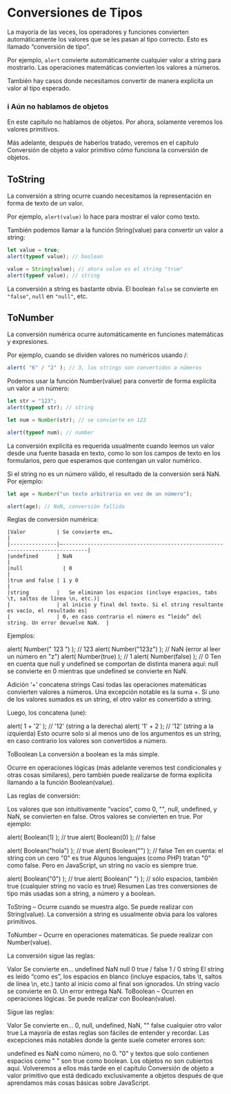 # Conversiones de Tipos

La mayoría de las veces, los operadores y funciones convierten automáticamente los valores que se les pasan al tipo correcto. Esto es llamado “conversión de tipo”.

Por ejemplo, `alert` convierte automáticamente cualquier valor a string para mostrarlo. Las operaciones matemáticas convierten los valores a números.

También hay casos donde necesitamos convertir de manera explícita un valor al tipo esperado.

### ℹ️ Aún no hablamos de objetos
En este capítulo no hablamos de objetos. Por ahora, solamente veremos los valores primitivos.

Más adelante, después de haberlos tratado, veremos en el capítulo Conversión de objeto a valor primitivo cómo funciona la conversión de objetos.

## ToString
La conversión a string ocurre cuando necesitamos la representación en forma de texto de un valor.

Por ejemplo, `alert(value)` lo hace para mostrar el valor como texto.

También podemos llamar a la función String(value) para convertir un valor a string:

````js
let value = true;
alert(typeof value); // boolean

value = String(value); // ahora value es el string "true"
alert(typeof value); // string
````

La conversión a string es bastante obvia. El boolean `false` se convierte en `"false"`, `null` en `"null"`, etc.

## ToNumber
La conversión numérica ocurre automáticamente en funciones matemáticas y expresiones.

Por ejemplo, cuando se dividen valores no numéricos usando /:

````js
alert( "6" / "2" ); // 3, los strings son convertidos a números
````

Podemos usar la función Number(value) para convertir de forma explícita un valor a un número:

````js
let str = "123";
alert(typeof str); // string

let num = Number(str); // se convierte en 123

alert(typeof num); // number
````

La conversión explícita es requerida usualmente cuando leemos un valor desde una fuente basada en texto, como lo son los campos de texto en los formularios, pero que esperamos que contengan un valor numérico.

Si el string no es un número válido, el resultado de la conversión será NaN. Por ejemplo:

````js
let age = Number("un texto arbitrario en vez de un número");

alert(age); // NaN, conversión fallida
````

Reglas de conversión numérica:

````
|Valor          | Se convierte en…                                                              |
|---------------|–------------------------------------------------------------------------------|
|undefined	    | NaN                                                                           |
|null	          | 0                                                                             |
|true and false | 1 y 0                                                                         |
|string         |	Se eliminan los espacios (incluye espacios, tabs \t, saltos de línea \n, etc.)| 
|               | al inicio y final del texto. Si el string resultante es vacío, el resultado es| 
|               | 0, en caso contrario el número es “leído” del string. Un error devuelve NaN.  |
````

Ejemplos:

alert( Number("   123   ") ); // 123
alert( Number("123z") );      // NaN (error al leer un número en "z")
alert( Number(true) );        // 1
alert( Number(false) );       // 0
Ten en cuenta que null y undefined se comportan de distinta manera aquí: null se convierte en 0 mientras que undefined se convierte en NaN.

Adición ‘+’ concatena strings
Casi todas las operaciones matemáticas convierten valores a números. Una excepción notable es la suma +. Si uno de los valores sumados es un string, el otro valor es convertido a string.

Luego, los concatena (une):

alert( 1 + '2' ); // '12' (string a la derecha)
alert( '1' + 2 ); // '12' (string a la izquierda)
Esto ocurre solo si al menos uno de los argumentos es un string, en caso contrario los valores son convertidos a número.

ToBoolean
La conversión a boolean es la más simple.

Ocurre en operaciones lógicas (más adelante veremos test condicionales y otras cosas similares), pero también puede realizarse de forma explícita llamando a la función Boolean(value).

Las reglas de conversión:

Los valores que son intuitivamente “vacíos”, como 0, "", null, undefined, y NaN, se convierten en false.
Otros valores se convierten en true.
Por ejemplo:

alert( Boolean(1) ); // true
alert( Boolean(0) ); // false

alert( Boolean("hola") ); // true
alert( Boolean("") ); // false
Ten en cuenta: el string con un cero "0" es true
Algunos lenguajes (como PHP) tratan "0" como false. Pero en JavaScript, un string no vacío es siempre true.

alert( Boolean("0") ); // true
alert( Boolean(" ") ); // sólo espacios, también true (cualquier string no vacío es true)
Resumen
Las tres conversiones de tipo más usadas son a string, a número y a boolean.

ToString – Ocurre cuando se muestra algo. Se puede realizar con String(value). La conversión a string es usualmente obvia para los valores primitivos.

ToNumber – Ocurre en operaciones matemáticas. Se puede realizar con Number(value).

La conversión sigue las reglas:

Valor	Se convierte en…
undefined	NaN
null	0
true / false	1 / 0
string	El string es leído “como es”, los espacios en blanco (incluye espacios, tabs \t, saltos de línea \n, etc.) tanto al inicio como al final son ignorados. Un string vacío se convierte en 0. Un error entrega NaN.
ToBoolean – Ocurren en operaciones lógicas. Se puede realizar con Boolean(value).

Sigue las reglas:

Valor	Se convierte en…
0, null, undefined, NaN, ""	false
cualquier otro valor	true
La mayoría de estas reglas son fáciles de entender y recordar. Las excepciones más notables donde la gente suele cometer errores son:

undefined es NaN como número, no 0.
"0" y textos que solo contienen espacios como " " son true como boolean.
Los objetos no son cubiertos aquí. Volveremos a ellos más tarde en el capítulo Conversión de objeto a valor primitivo que está dedicado exclusivamente a objetos después de que aprendamos más cosas básicas sobre JavaScript.
